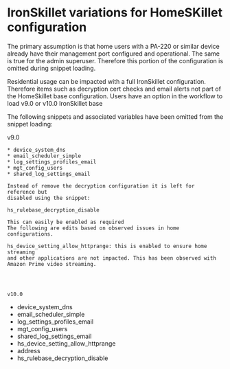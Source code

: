 # IronSkillet variations for HomeSKillet configuration

The primary assumption is that home users with a PA-220 or similar device
already have their management port configured and operational. The same
is true for the admin superuser. Therefore this portion of the configuration
is omitted during snippet loading.

Residential usage can be impacted with a full IronSkillet configuration.
Therefore items such as decryption cert checks and email alerts not part
of the HomeSkillet base configuration.
Users have an option in the workflow to load v9.0 or v10.0 IronSkillet base 

The following snippets and associated variables have been omitted from the
snippet loading:

v9.0
~~~~~~~~~~~~~~~~~~~~~~~~~~~~~~~~~
* device_system_dns
* email_scheduler_simple
* log_settings_profiles_email
* mgt_config_users
* shared_log_settings_email

Instead of remove the decryption configuration it is left for reference but
disabled using the snippet:

hs_rulebase_decryption_disable

This can easily be enabled as required
The following are edits based on observed issues in home configurations.

hs_device_setting_allow_httprange: this is enabled to ensure home streaming
and other applications are not impacted. This has been observed with
Amazon Prime video streaming.




v10.0
~~~~~~~~~~~~~~~~~~~~~~~~~~~~~~~~~~
* device_system_dns
* email_scheduler_simple
* log_settings_profiles_email
* mgt_config_users
* shared_log_settings_email
* hs_device_setting_allow_httprange
* address
* hs_rulebase_decryption_disable

  
    
   


